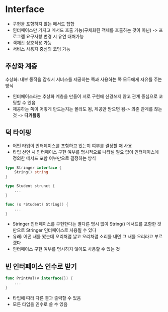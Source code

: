 # Interface
- 구현을 포함하지 않는 메서드 집합
- 인터페이스만 가지고 메서드 호출 가능(구체화된 객체를 호출하는 것이 아닌) -> 프로그램 요구사항 변경 시 유연 대처가능
- 객체간 상호작용 가능
- 서비스 사용자 중심의 코딩 가능

## 추상화 계층
추상화: 내부 동작을 감춰서 서비스를 제공하는 쪽과 사용하는 쪽 모두에게 자유를 주는 방식
- 인터페이스라는 추상화 계층을 만들어 서로 구현에 신경쓰지 않고 관계 중심으로 코딩할 수 있음
- 제공하는 쪽이 어떻게 만드는지는 몰라도 됨, 제공만 받으면 됨-> 의존 관계를 끊는 것 -> **디커플링**

## 덕 타이핑
- 어떤 타입이 인터페이스를 포함하고 있는지 여부를 결정할 때 사용
- 타입 선언 시 인터페이스 구현 여부를 명시적으로 나타낼 필요 없이 인터페이스에 정의한 메서드 포함 여부만으로 결정하는 방식
```go
type Stringer interface {
	String() string
}

type Student strunct {
	...
}

func (s *Student) String() {
	...
}
```
- Stringer 인터페이스를 구현한다는 별다른 명시 없이 String() 메서드를 포함한 것만으로 Stringer 인터페이스로 사용될 수 있다
- 유래: 어떤 새를 봤는데 오리처럼 날고 오리처럼 소리를 내면 그 새를 오리라고 부르겠다
- 인터페이스 구현 여부를 명시하지 않아도 사용할 수 있는 것

## 빈 인터페이스 인수로 받기
```go
func PrintVal(v interface{}) {
	...
}
```
- 타입에 따라 다른 결과 출력할 수 있음
- 모든 타입을 인수로 쓸 수 있음